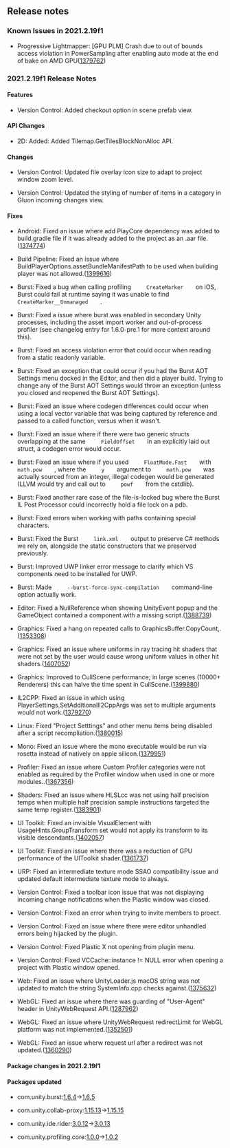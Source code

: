 ## Release notes

### Known Issues in 2021.2.19f1

-   Progressive Lightmapper: \[GPU PLM\] Crash due to out of bounds access violation in PowerSampling after enabling auto mode at the end of bake on AMD GPU([1379762](https://issuetracker.unity3d.com/issues/gpu-plm-crash-in-nvopencl64-clgetplatforminfo-after-enabling-auto-generate-checkbox-at-the-end-of-gi-bake))

### 2021.2.19f1 Release Notes

#### Features

-   Version Control: Added checkout option in scene prefab view.

#### API Changes

-   2D: Added: Added Tilemap.GetTilesBlockNonAlloc API.

#### Changes

-   Version Control: Updated file overlay icon size to adapt to project window zoom level.

-   Version Control: Updated the styling of number of items in a category in Gluon incoming changes view.

#### Fixes

-   Android: Fixed an issue where add PlayCore dependency was added to build.gradle file if it was already added to the project as an .aar file.([1374774](https://issuetracker.unity3d.com/issues/android-core-libraries-are-not-detected-when-theyre-just-in-the-asset-folder-when-building-app-bundle))

-   Build Pipeline: Fixed an issue where BuildPlayerOptions.assetBundleManifestPath to be used when building player was not allowed.([1399616](https://issuetracker.unity3d.com/issues/buildplayeroptions-dot-assetbundlemanifestpath-can-not-be-set-by-using-buildplayerwindow-dot-registerbuildplayerhandler))

-   Burst: Fixed a bug when calling profiling`      CreateMarker     `on iOS, Burst could fail at runtime saying it was unable to find`      CreateMarker__Unmanaged     `.

-   Burst: Fixed a issue where burst was enabled in secondary Unity processes, including the asset import worker and out-of-process profiler (see changelog entry for 1.6.0-pre.1 for more context around this).

-   Burst: Fixed an access violation error that could occur when reading from a static readonly variable.

-   Burst: Fixed an exception that could occur if you had the Burst AOT Settings menu docked in the Editor, and then did a player build. Trying to change any of the Burst AOT Settings would throw an exception (unless you closed and reopened the Burst AOT Settings).

-   Burst: Fixed an issue where codegen differences could occur when using a local vector variable that was being captured by reference and passed to a called function, versus when it wasn\'t.

-   Burst: Fixed an issue where if there were two generic structs overlapping at the same`      FieldOffset     `in an explicitly laid out struct, a codegen error would occur.

-   Burst: Fixed an issue where if you used`      FloatMode.Fast     `with`      math.pow     `, where the`      y     `argument to`      math.pow     `was actually sourced from an integer, illegal codegen would be generated (LLVM would try and call out to`      powf     `from the cstdlib).

-   Burst: Fixed another rare case of the file-is-locked bug where the Burst IL Post Processor could incorrectly hold a file lock on a pdb.

-   Burst: Fixed errors when working with paths containing special characters.

-   Burst: Fixed the Burst`      link.xml     `output to preserve C# methods we rely on, alongside the static constructors that we preserved previously.

-   Burst: Improved UWP linker error message to clarify which VS components need to be installed for UWP.

-   Burst: Made`      --burst-force-sync-compilation     `command-line option actually work.

-   Editor: Fixed a NullReference when showing UnityEvent popup and the GameObject contained a component with a missing script.([1388739](https://issuetracker.unity3d.com/issues/unityevent-nullreference-error-is-thrown-when-selecting-a-unityevent-function-for-a-gameobject-that-has-a-missing-script))

-   Graphics: Fixed a hang on repeated calls to GraphicsBuffer.CopyCount,.([1353308](https://issuetracker.unity3d.com/issues/crash-with-graphicsbuffer-dot-copycount-on-dx11-with-intel-integrated-graphics))

-   Graphics: Fixed an issue where uniforms in ray tracing hit shaders that were not set by the user would cause wrong uniform values in other hit shaders.([1407052](https://issuetracker.unity3d.com/issues/shader-uniform-issue-for-when-used-for-raytracing-closest-hit-shaders))

-   Graphics: Improved to CullScene performance; in large scenes (10000+ Renderers) this can halve the time spent in CullScene.([1399880](https://issuetracker.unity3d.com/issues/culling-dynamic-objects-takes-significantly-longer-in-2019-dot-4-and-above-compared-to-2018-dot-4))

-   IL2CPP: Fixed an issue in which using PlayerSettings.SetAdditionalIl2CppArgs was set to multiple arguments would not work.([1379270](https://issuetracker.unity3d.com/issues/the-argument-long-plt-is-not-present-in-the-tundra-dot-log-dot-json-log-file-when-the-project-is-built))

-   Linux: Fixed \"Project Setttings\" and other menu items being disabled after a script recompliation.([1380015](https://issuetracker.unity3d.com/issues/linux-player-settings-and-other-options-are-locked-after-script-compilation))

-   Mono: Fixed an issue where the mono executable would be run via rosetta instead of natively on apple silicon.([1379951](https://issuetracker.unity3d.com/issues/m1-silicon-editor-intel-mono-processes-are-initialized-when-importing-a-package-into-native-silicon-editor))

-   Profiler: Fixed an issue where Custom Profiler categories were not enabled as required by the Profiler window when used in one or more modules..([1367356](https://issuetracker.unity3d.com/issues/profilercountervalue-does-not-appear-in-the-profiler-when-using-custom-category))

-   Shaders: Fixed an issue where HLSLcc was not using half precision temps when multiple half precision sample instructions targeted the same temp register.([1383901](https://issuetracker.unity3d.com/issues/fp32-is-used-for-a-temporary-when-compiling-a-shader-for-gles-or-vulkan))

-   UI Toolkit: Fixed an invisible VisualElement with UsageHints.GroupTransform set would not apply its transform to its visible descendants.([1402057](https://issuetracker.unity3d.com/issues/uir-invisible-group-does-not-apply-its-transform-to-its-visible-descendants))

-   UI Toolkit: Fixed an issue where there was a reduction of GPU performance of the UIToolkit shader.([1361737](https://issuetracker.unity3d.com/issues/android-uitoolkit-performance-degradation-when-visualelements-are-visible-in-scene))

-   URP: Fixed an intermediate texture mode SSAO compatibility issue and updated default intermediate texture mode to always.

-   Version Control: Fixed a toolbar icon issue that was not displaying incoming change notifications when the Plastic window was closed.

-   Version Control: Fixed an error when trying to invite members to proect.

-   Version Control: Fixed an issue where there were editor unhandled errors being hijacked by the plugin.

-   Version Control: Fixed Plastic X not opening from plugin menu.

-   Version Control: Fixed VCCache::instance != NULL error when opening a project with Plastic window opened.

-   Web: Fixed an issue where UnityLoader.js macOS string was not updated to match the string SystemInfo.cpp checks against.([1375632](https://issuetracker.unity3d.com/issues/shortcuts-with-command-key-on-macos-do-not-work-with-text-input-fields-when-player-is-webgl))

-   WebGL: Fixed an issue where there was guarding of \"User-Agent\" header in UnityWebRequest API.([1287962](https://issuetracker.unity3d.com/issues/webgl-user-agent-header-is-not-unguarded-when-using-unitywebrequest))

-   WebGL: Fixed an issue where UnityWebRequest redirectLimit for WebGL platform was not implemented.([1352501](https://issuetracker.unity3d.com/issues/webgl-request-is-still-redirected-when-setting-unitywebrequest-dot-redirectlimit-to-zero-on-webgl))

-   WebGL: Fixed an issue wherw request url after a redirect was not updated.([1360290](https://issuetracker.unity3d.com/issues/unitywebrequest-dot-url-and-unitywebrequest-dot-uri-is-not-updated-when-request-is-redirected-in-webgl))

#### Package changes in 2021.2.19f1

#### Packages updated

-   com.unity.burst:[1.6.4](https://docs.unity3d.com/Packages/com.unity.burst@1.6//changelog/CHANGELOG.html)→[1.6.5](https://docs.unity3d.com/Packages/com.unity.burst@1.6//changelog/CHANGELOG.html)

-   com.unity.collab-proxy:[1.15.13](https://docs.unity3d.com/Packages/com.unity.collab-proxy@1.15//changelog/CHANGELOG.html)→[1.15.15](https://docs.unity3d.com/Packages/com.unity.collab-proxy@1.15//changelog/CHANGELOG.html)

-   com.unity.ide.rider:[3.0.12](https://docs.unity3d.com/Packages/com.unity.ide.rider@3.0//changelog/CHANGELOG.html)→[3.0.13](https://docs.unity3d.com/Packages/com.unity.ide.rider@3.0//changelog/CHANGELOG.html)

-   com.unity.profiling.core:[1.0.0](https://docs.unity3d.com/Packages/com.unity.profiling.core@1.0//changelog/CHANGELOG.html)→[1.0.2](https://docs.unity3d.com/Packages/com.unity.profiling.core@1.0//changelog/CHANGELOG.html)
